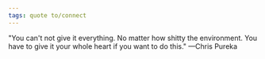 ```yaml
---
tags: quote to/connect 
---
```


"You can't not give it everything. No matter how shitty the environment. You have to give it your whole heart if you want to do this." —Chris Pureka
